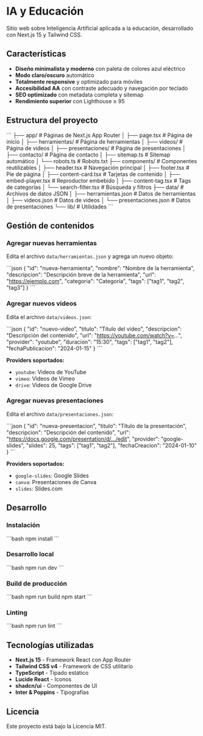 # IA y Educación

Sitio web sobre Inteligencia Artificial aplicada a la educación, desarrollado con Next.js 15 y Tailwind CSS.

## Características

- **Diseño minimalista y moderno** con paleta de colores azul eléctrico
- **Modo claro/oscuro** automático
- **Totalmente responsive** y optimizado para móviles
- **Accesibilidad AA** con contraste adecuado y navegación por teclado
- **SEO optimizado** con metadata completa y sitemap
- **Rendimiento superior** con Lighthouse ≥ 95

## Estructura del proyecto

\`\`\`
├── app/                    # Páginas de Next.js App Router
│   ├── page.tsx           # Página de inicio
│   ├── herramientas/      # Página de herramientas
│   ├── videos/            # Página de videos
│   ├── presentaciones/    # Página de presentaciones
│   ├── contacto/          # Página de contacto
│   ├── sitemap.ts         # Sitemap automático
│   └── robots.ts          # Robots.txt
├── components/            # Componentes reutilizables
│   ├── header.tsx         # Navegación principal
│   ├── footer.tsx         # Pie de página
│   ├── content-card.tsx   # Tarjetas de contenido
│   ├── embed-player.tsx   # Reproductor embebido
│   ├── content-tag.tsx    # Tags de categorías
│   └── search-filter.tsx  # Búsqueda y filtros
├── data/                  # Archivos de datos JSON
│   ├── herramientas.json  # Datos de herramientas
│   ├── videos.json        # Datos de videos
│   └── presentaciones.json # Datos de presentaciones
└── lib/                   # Utilidades
\`\`\`

## Gestión de contenidos

### Agregar nuevas herramientas

Edita el archivo `data/herramientas.json` y agrega un nuevo objeto:

\`\`\`json
{
  "id": "nueva-herramienta",
  "nombre": "Nombre de la herramienta",
  "descripcion": "Descripción breve de la herramienta",
  "url": "https://ejemplo.com",
  "categoria": "Categoría",
  "tags": ["tag1", "tag2", "tag3"]
}
\`\`\`

### Agregar nuevos videos

Edita el archivo `data/videos.json`:

\`\`\`json
{
  "id": "nuevo-video",
  "titulo": "Título del video",
  "descripcion": "Descripción del contenido",
  "url": "https://youtube.com/watch?v=...",
  "provider": "youtube",
  "duracion": "15:30",
  "tags": ["tag1", "tag2"],
  "fechaPublicacion": "2024-01-15"
}
\`\`\`

**Providers soportados:**
- `youtube`: Videos de YouTube
- `vimeo`: Videos de Vimeo  
- `drive`: Videos de Google Drive

### Agregar nuevas presentaciones

Edita el archivo `data/presentaciones.json`:

\`\`\`json
{
  "id": "nueva-presentacion",
  "titulo": "Título de la presentación",
  "descripcion": "Descripción del contenido",
  "url": "https://docs.google.com/presentation/d/.../edit",
  "provider": "google-slides",
  "slides": 25,
  "tags": ["tag1", "tag2"],
  "fechaCreacion": "2024-01-10"
}
\`\`\`

**Providers soportados:**
- `google-slides`: Google Slides
- `canva`: Presentaciones de Canva
- `slides`: Slides.com

## Desarrollo

### Instalación

\`\`\`bash
npm install
\`\`\`

### Desarrollo local

\`\`\`bash
npm run dev
\`\`\`

### Build de producción

\`\`\`bash
npm run build
npm start
\`\`\`

### Linting

\`\`\`bash
npm run lint
\`\`\`

## Tecnologías utilizadas

- **Next.js 15** - Framework React con App Router
- **Tailwind CSS v4** - Framework de CSS utilitario
- **TypeScript** - Tipado estático
- **Lucide React** - Iconos
- **shadcn/ui** - Componentes de UI
- **Inter & Poppins** - Tipografías

## Licencia

Este proyecto está bajo la Licencia MIT.

